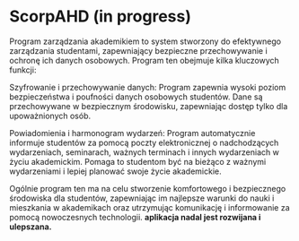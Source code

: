 # ScorpAHD (in progress)
Program zarządzania akademikiem to system stworzony do efektywnego zarządzania studentami, zapewniający bezpieczne przechowywanie i ochronę ich danych osobowych. Program ten obejmuje kilka kluczowych funkcji:

Szyfrowanie i przechowywanie danych: Program zapewnia wysoki poziom bezpieczeństwa i poufności danych osobowych studentów. Dane są przechowywane w bezpiecznym środowisku, zapewniając dostęp tylko dla upoważnionych osób.

Powiadomienia i harmonogram wydarzeń: Program automatycznie informuje studentów za pomocą poczty elektronicznej o nadchodzących wydarzeniach, seminarach, ważnych terminach i innych wydarzeniach w życiu akademickim. Pomaga to studentom być na bieżąco z ważnymi wydarzeniami i lepiej planować swoje życie akademickie.

Ogólnie program ten ma na celu stworzenie komfortowego i bezpiecznego środowiska dla studentów, zapewniając im najlepsze warunki do nauki i mieszkania w akademikach oraz utrzymując komunikację i informowanie za pomocą nowoczesnych technologii. **aplikacja nadal jest rozwijana i ulepszana.**
